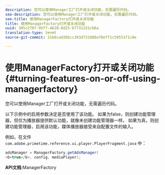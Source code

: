 ```yaml
---
description: 您可以使用Manager工厂打开或关闭功能，无需遍历代码。
seo-description: 您可以使用Manager工厂打开或关闭功能，无需遍历代码。
seo-title: 使用ManagerFactory打开或关闭功能
title: 使用ManagerFactory打开或关闭功能
uuid: 385c2707-95f7-4628-8d25-67731151cb6a
translation-type: tm+mt
source-git-commit: 31b6cad26bcc393d731080a70eff1c59551f1c8e

---
```



# 使用ManagerFactory打开或关闭功能{#turning-features-on-or-off-using-managerfactory}

您可以使用Manager工厂打开或关闭功能，无需遍历代码。

以下示例中的启用参数决定是否使用了该功能。 如果为false，则创建功能管理器，但仅为播放器提供默认功能，就像未创建功能管理器一样。 如果为真，则创建功能管理器，启用该功能，媒体播放器接受来自配置文件的输入。

例如，在文件 `com.adobe.primetime.reference.ui.player.PlayerFragment.java` 中：

```java
adsManager = ManagerFactory.getAdsManager( 
<b>true</b>, config, mediaPlayer);
```

**API文档**:ManagerFactory [](https://help.adobe.com/en_US/primetime/api/reference_implementation/android/javadoc/com/adobe/primetime/reference/manager/ManagerFactory.html)
